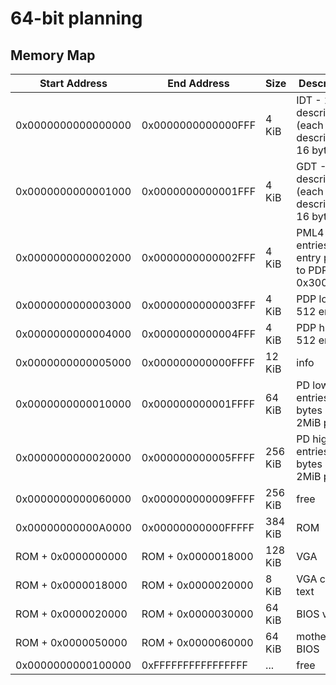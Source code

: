 # 64-bit planning
## Memory Map
| Start Address      | End Address        | Size    | Description                                                        |
|--------------------|--------------------|---------|--------------------------------------------------------------------|
| 0x0000000000000000 | 0x0000000000000FFF | 4   KiB | IDT -        256 descriptors (each descriptor is 16 bytes)         |
| 0x0000000000001000 | 0x0000000000001FFF | 4   KiB | GDT -        256 descriptors (each descriptor is 16 bytes)         |
| 0x0000000000002000 | 0x0000000000002FFF | 4   KiB | PML4 -       512 entries     (first entry points to PDP at 0x3000) |
| 0x0000000000003000 | 0x0000000000003FFF | 4   KiB | PDP low -    512 entries                                           |
| 0x0000000000004000 | 0x0000000000004FFF | 4   KiB | PDP high -   512 entries                                           |
| 0x0000000000005000 | 0x000000000000FFFF | 12  KiB | info                                                               |
| 0x0000000000010000 | 0x000000000001FFFF | 64  KiB | PD low -     entries are 8 bytes per 2MiB page                     |
| 0x0000000000020000 | 0x000000000005FFFF | 256 KiB | PD high -    entries are 8 bytes per 2MiB page                     |
| 0x0000000000060000 | 0x000000000009FFFF | 256 KiB | free                                                               |
| 0x00000000000A0000 | 0x00000000000FFFFF | 384 KiB | ROM                                                                |
| ROM + 0x0000000000 | ROM + 0x0000018000 | 128 KiB | VGA                                                                |
| ROM + 0x0000018000 | ROM + 0x0000020000 | 8   KiB | VGA color text                                                     |
| ROM + 0x0000020000 | ROM + 0x0000030000 | 64  KiB | BIOS video                                                         |
| ROM + 0x0000050000 | ROM + 0x0000060000 | 64  KiB | motherboard BIOS                                                   |
| 0x0000000000100000 | 0xFFFFFFFFFFFFFFFF | ...     | free                                                               |